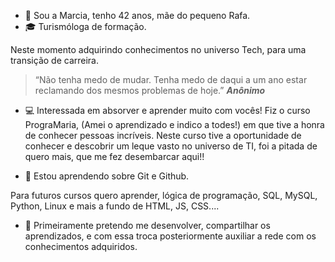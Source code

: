 - 🖖 Sou a Marcia, tenho 42 anos, mãe do pequeno Rafa.
- :mortar_board: Turismóloga de formação. 

Neste momento adquirindo conhecimentos no universo Tech, para uma transição de carreira.
> “Não tenha medo de mudar. 
> Tenha medo de daqui a um ano estar reclamando dos mesmos problemas de hoje.” _**Anônimo**_
- :computer: Interessada em absorver  e aprender  muito com vocês! 
Fiz o curso PrograMaria, (Amei o aprendizado e indico a todes!) em que tive a honra de conhecer pessoas incríveis. Neste curso tive a oportunidade de conhecer e descobrir um leque vasto no universo de TI, foi a pitada de quero mais, que me fez desembarcar aqui!!

- :beginner: Estou aprendendo sobre  Git e Github.

Para  futuros cursos  quero aprender, lógica de programação, SQL, MySQL, Python, Linux e mais a fundo de HTML, JS, CSS....

- :handshake: Primeiramente pretendo me desenvolver, compartilhar os aprendizados, e com essa troca posteriormente auxiliar a rede com os conhecimentos adquiridos.


<!---
Marcia-Soares/Marcia-Soares is a ✨ special ✨ repository because its `README.md` (this file) appears on your GitHub profile.
You can click the Preview link to take a look at your changes.
--->
